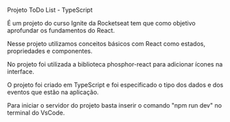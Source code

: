 Projeto ToDo List - TypeScript

É um projeto do curso Ignite da Rocketseat tem que como objetivo aprofundar os fundamentos do React.

Nesse projeto utilizamos conceitos básicos com React como estados, propriedades e componentes.

No projeto foi utilizada a biblioteca phosphor-react para adicionar ícones na interface.

O projeto foi criado em TypeScript e foi especificado o tipo dos dados e dos eventos que estão na aplicação.

Para iniciar o servidor do projeto basta inserir o comando "npm run dev" no terminal do VsCode.
